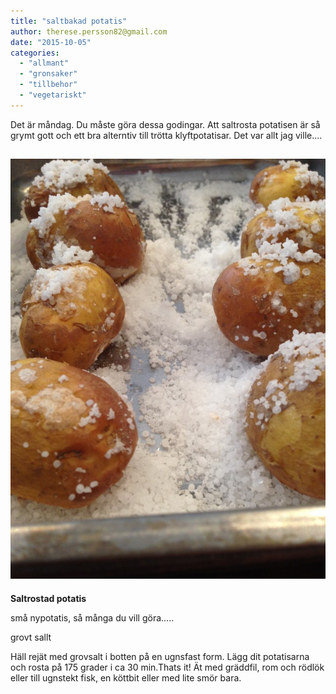 ```yaml
---
title: "saltbakad potatis"
author: therese.persson82@gmail.com
date: "2015-10-05"
categories: 
  - "allmant"
  - "gronsaker"
  - "tillbehor"
  - "vegetariskt"
---
```


Det är måndag. Du måste göra dessa godingar. Att saltrosta potatisen är så grymt gott och ett bra alterntiv till trötta klyftpotatisar. Det var allt jag ville....

## ![IMG_8062](/static/img/IMG_8062-e1443130299867-632x843.jpg)
**Saltrostad potatis**

små nypotatis, så många du vill göra.....

grovt sallt

Häll rejät med grovsalt i botten på en ugnsfast form. Lägg dit potatisarna och rosta på 175 grader i ca 30 min.Thats it! Ät med gräddfil, rom och rödlök eller till ugnstekt fisk, en köttbit eller med lite smör bara.
